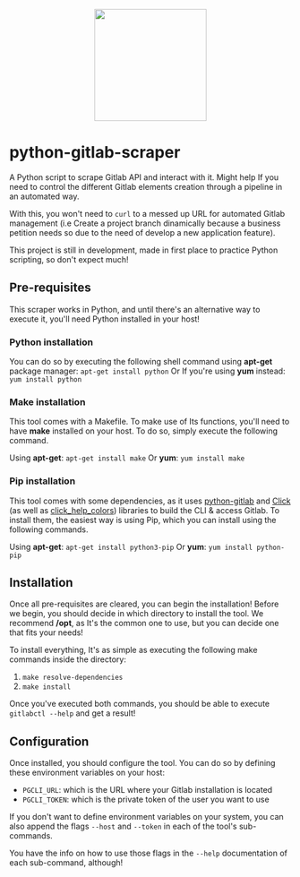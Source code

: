 <p align="center"><img src="https://i.imgur.com/8vqqwSa.png" width="200"></p><p></p><p></p>

# python-gitlab-scraper
A Python script to scrape Gitlab API and interact with it. Might help If you need to control the different Gitlab elements creation through a pipeline in an automated way. 

With this, you won't need to ``curl`` to a messed up URL for automated Gitlab management (i.e Create a project branch dinamically because a business petition needs so due to the need of develop a new application feature).

This project is still in development, made in first place to practice Python scripting, so don't expect much!

## Pre-requisites
This scraper works in Python, and until there's an alternative way to execute it, you'll need Python installed in your host!

### Python installation
You can do so by executing the following shell command using **apt-get** package manager:
``apt-get install python``
Or If you're using **yum** instead:
``yum install python``

### Make installation
This tool comes with a Makefile. To make use of Its functions, you'll need to have **make** installed on your host. To do so, simply execute the following command.

Using **apt-get**:
``apt-get install make``
Or **yum**:
``yum install make``

### Pip installation
This tool comes with some dependencies, as it uses [python-gitlab](https://python-gitlab.readthedocs.io/en/stable/install.html) and [Click](https://click.palletsprojects.com/en/7.x/) (as well as [click_help_colors](https://github.com/r-m-n/click-help-colors)) libraries to build the CLI & access Gitlab. To install them, the easiest way is using Pip, which you can install using the following commands.

Using **apt-get**:
``apt-get install python3-pip``
Or **yum**:
``yum install python-pip``

## Installation
Once all pre-requisites are cleared, you can begin the installation! Before we begin, you should decide in which directory to install the tool. We recommend **/opt**, as It's the common one to use, but you can decide one that fits your needs!

To install everything, It's as simple as executing the following make commands inside the directory:
1. ``make resolve-dependencies``
2. ``make install``

Once you've executed both commands, you should be able to execute ``gitlabctl --help`` and get a result!

## Configuration
Once installed, you should configure the tool. You can do so by defining these environment variables on your host:
- ``PGCLI_URL``: which is the URL where your Gitlab installation is located
- ``PGCLI_TOKEN``: which is the private token of the user you want to use

If you don't want to define environment variables on your system, you can also append the flags ``--host`` and ``--token`` in each of the tool's sub-commands.

You have the info on how to use those flags in the ``--help`` documentation of each sub-command, although!
